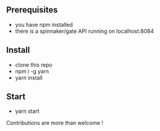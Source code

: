 ## Prerequisites
- you have npm installed
- there is a spinnaker/gate API running on localhost:8084

## Install
- clone this repo
- npm i -g yarn
- yarn install

## Start
- yarn start



Contributions are more than welcome !